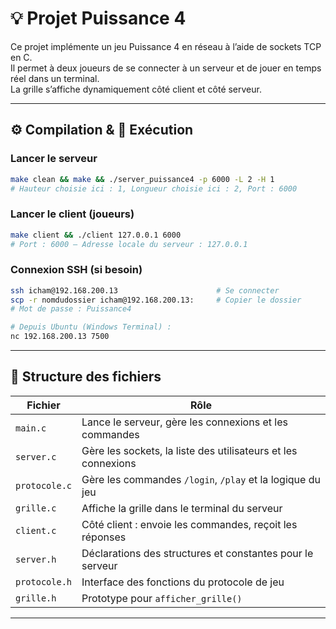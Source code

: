 # 💡 Projet Puissance 4 

Ce projet implémente un jeu Puissance 4 en réseau à l’aide de sockets TCP en C.  
Il permet à deux joueurs de se connecter à un serveur et de jouer en temps réel dans un terminal.  
La grille s’affiche dynamiquement côté client et côté serveur.

---

## ⚙️ Compilation & 🚀 Exécution

### Lancer le serveur

```bash
make clean && make && ./server_puissance4 -p 6000 -L 2 -H 1
# Hauteur choisie ici : 1, Longueur choisie ici : 2, Port : 6000
```

### Lancer le client (joueurs)

```bash
make client && ./client 127.0.0.1 6000
# Port : 6000 — Adresse locale du serveur : 127.0.0.1
```

### Connexion SSH (si besoin)

```bash
ssh icham@192.168.200.13                      # Se connecter
scp -r nomdudossier icham@192.168.200.13:     # Copier le dossier
# Mot de passe : Puissance4

# Depuis Ubuntu (Windows Terminal) :
nc 192.168.200.13 7500
```

---

## 📁 Structure des fichiers

| Fichier          | Rôle                                                        |
|------------------|-------------------------------------------------------------|
| `main.c`         | Lance le serveur, gère les connexions et les commandes      |
| `server.c`       | Gère les sockets, la liste des utilisateurs et les connexions |
| `protocole.c`    | Gère les commandes `/login`, `/play` et la logique du jeu   |
| `grille.c`       | Affiche la grille dans le terminal du serveur               |
| `client.c`       | Côté client : envoie les commandes, reçoit les réponses     |
| `server.h`       | Déclarations des structures et constantes pour le serveur   |
| `protocole.h`    | Interface des fonctions du protocole de jeu                 |
| `grille.h`       | Prototype pour `afficher_grille()`                          |

---
